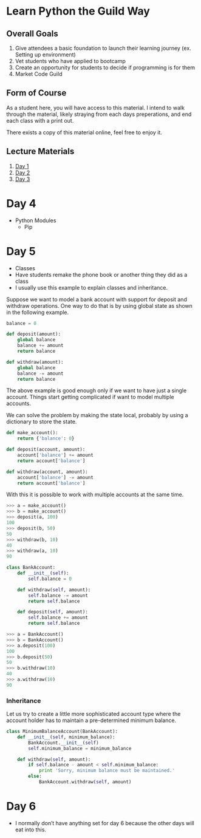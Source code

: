 # Learn Python the Guild Way

## Overall Goals
1. Give attendees a basic foundation to launch their learning journey (ex. Setting up environment)
2. Vet students who have applied to bootcamp
3. Create an opportunity for students to decide if programming is for them
4. Market Code Guild

## Form of Course
As a student here, you will have access to this material. I intend to walk through the material, likely straying from each days preperations, and end each class with a print out.

There exists a copy of this material online, feel free to enjoy it.

## Lecture Materials
1. [Day 1](./DAY1.md)
2. [Day 2](./DAY2.md)
3. [Day 3](./DAY3.md)


# Day 4
 - Python Modules
    * Pip

# Day 5
 - Classes
 - Have students remake the phone book or another thing they did as a class
 - I usually use this example to explain classes and inheritance.

Suppose we want to model a bank account with support for deposit and withdraw operations. One way to do that is by using global state as shown in the following example.
```python
balance = 0

def deposit(amount):
    global balance
    balance += amount
    return balance

def withdraw(amount):
    global balance
    balance -= amount
    return balance
```
The above example is good enough only if we want to have just a single account. Things start getting complicated if want to model multiple accounts.

We can solve the problem by making the state local, probably by using a dictionary to store the state.
```python
def make_account():
    return {'balance': 0}

def deposit(account, amount):
    account['balance'] += amount
    return account['balance']

def withdraw(account, amount):
    account['balance'] -= amount
    return account['balance']
```
With this it is possible to work with multiple accounts at the same time.
```python
>>> a = make_account()
>>> b = make_account()
>>> deposit(a, 100)
100
>>> deposit(b, 50)
50
>>> withdraw(b, 10)
40
>>> withdraw(a, 10)
90
```
```python
class BankAccount:
    def __init__(self):
        self.balance = 0

    def withdraw(self, amount):
        self.balance -= amount
        return self.balance

    def deposit(self, amount):
        self.balance += amount
        return self.balance
```
```python
>>> a = BankAccount()
>>> b = BankAccount()
>>> a.deposit(100)
100
>>> b.deposit(50)
50
>>> b.withdraw(10)
40
>>> a.withdraw(10)
90
```
### Inheritance
Let us try to create a little more sophisticated account type where the account holder has to maintain a pre-determined minimum balance.
```python
class MinimumBalanceAccount(BankAccount):
    def __init__(self, minimum_balance):
        BankAccount.__init__(self)
        self.minimum_balance = minimum_balance

    def withdraw(self, amount):
        if self.balance - amount < self.minimum_balance:
            print 'Sorry, minimum balance must be maintained.'
        else:
            BankAccount.withdraw(self, amount)
```


# Day 6
 - I normally don’t have anything set for day 6 because the other days will eat into this.
 

